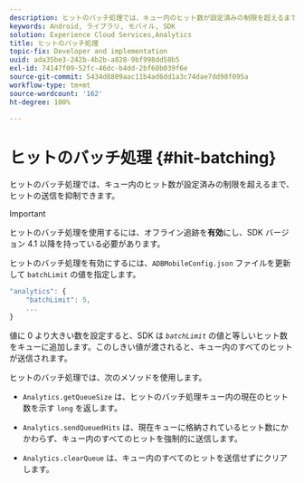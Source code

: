 ```yaml
---
description: ヒットのバッチ処理では、キュー内のヒット数が設定済みの制限を超えるまで、ヒットの送信を抑制できます。
keywords: Android, ライブラリ, モバイル, SDK
solution: Experience Cloud Services,Analytics
title: ヒットのバッチ処理
topic-fix: Developer and implementation
uuid: ada35be3-242b-4b2b-a828-9bf998dd58b5
exl-id: 74147f09-52fc-46dc-b4dd-2bf60b039f6e
source-git-commit: 5434d8809aac11b4ad6dd1a3c74dae7dd98f095a
workflow-type: tm+mt
source-wordcount: '162'
ht-degree: 100%

---
```


# ヒットのバッチ処理 {#hit-batching}

ヒットのバッチ処理では、キュー内のヒット数が設定済みの制限を超えるまで、ヒットの送信を抑制できます。

>[!IMPORTANT]
>
>ヒットのバッチ処理を使用するには、オフライン追跡を&#x200B;**有効**&#x200B;にし、SDK バージョン 4.1 以降を持っている必要があります。

ヒットのバッチ処理を有効にするには、`ADBMobileConfig.json` ファイルを更新して `batchLimit` の値を指定します。

```js
"analytics": {
    "batchLimit": 5,
    ...
}
```

値に 0 より大きい数を設定すると、SDK は *`batchLimit`* の値と等しいヒット数をキューに追加します。このしきい値が渡されると、キュー内のすべてのヒットが送信されます。

ヒットのバッチ処理では、次のメソッドを使用します。

* `Analytics.getQueueSize` は、ヒットのバッチ処理キュー内の現在のヒット数を示す `long` を返します。

* `Analytics.sendQueuedHits` は、現在キューに格納されているヒット数にかかわらず、キュー内のすべてのヒットを強制的に送信します。
* `Analytics.clearQueue` は、キュー内のすべてのヒットを送信せずにクリアします。
